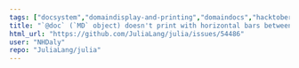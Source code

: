 ```yaml
---
tags: ["docsystem","domaindisplay-and-printing","domaindocs","hacktoberfest","hpc","julia","julia-language","julialang","machine-learning","numerical","programming-language","science","scientific","statushelp-wanted"]
title: "`@doc` (`MD` object) doesn't print with horizontal bars between methods, which can mislead the reader."
html_url: "https://github.com/JuliaLang/julia/issues/54486"
user: "NHDaly"
repo: "JuliaLang/julia"
---
```


